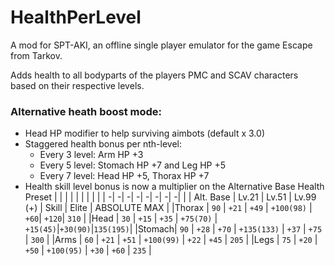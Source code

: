 # HealthPerLevel

A mod for SPT-AKI, an offline single player emulator for the game Escape from Tarkov.

Adds health to all bodyparts of the players PMC and SCAV characters based on their respective levels.

### Alternative heath boost mode:
* Head HP modifier to help surviving aimbots (default x 3.0)
* Staggered health bonus per nth-level:
  * Every 3 level: Arm HP +3
  * Every 5 level: Stomach HP +7 and Leg HP +5
  * Every 7 level: Head HP +5, Thorax HP +7
* Health skill level bonus is now a multiplier on the Alternative Base Health Preset
  |       |           |       |       |             |       |       |               |
  |      -|          -|      -|      -|            -|      -|      -|              -|
  |       | Alt. Base | Lv.21 | Lv.51 | Lv.99 (+)   | Skill | Elite | ABSOLUTE MAX  |
  |Thorax |      `90` | `+21` | `+49` | `+100(98)`  | `+60`| `+120`|          `310` |
  |Head   |      `30` | `+15` | `+35` | `+75(70)`   | `+15(45)`|`+30(90)`|`135(195)`|
  |Stomach|      `90` | `+28` | `+70` | `+135(133)` | `+37` | `+75` |         `300` |
  |Arms   |      `60` | `+21` | `+51` | `+100(99)`  | `+22` | `+45` |         `205` |
  |Legs   |      `75` | `+20` | `+50` | `+100(95)`  | `+30` | `+60` |         `235` |